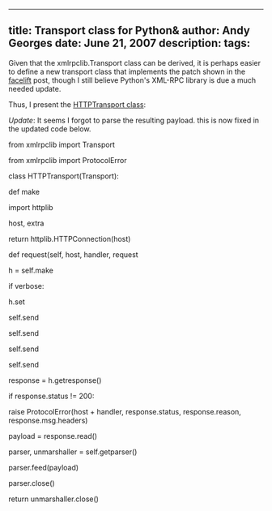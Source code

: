 -----
title:  Transport class for Python&
author: Andy Georges
date: June 21, 2007
description: 
tags: 
-----







Given that the xmlrpclib.Transport class can be derived, it is perhaps
easier to define a new transport class that implements the patch shown
in the
[facelift](http://www.itkovian.net/base/python-xml-rpc-needs-facelift)
post, though I still believe Python's XML-RPC library is due a much
needed update.


Thus, I present the [HTTPTransport
class](http://itkovian.net/base/files/HTTPTransport.py):


*Update*: It seems I forgot to parse the resulting payload. this is now
fixed in the updated code below.


from xmlrpclib import Transport


from xmlrpclib import ProtocolError


class HTTPTransport(Transport):

















def make





import httplib


host, extra


return httplib.HTTPConnection(host)


























def request(self, host, handler, request





h = self.make


if verbose:


h.set


self.send


self.send


self.send


self.send


response = h.getresponse()


if response.status != 200:


raise ProtocolError(host + handler, response.status, response.reason,
response.msg.headers)


payload = response.read()


parser, unmarshaller = self.getparser()


parser.feed(payload)


parser.close()


return unmarshaller.close()




